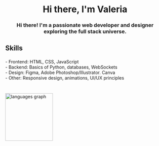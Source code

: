 <h1 align="center">Hi there, I'm Valeria</h1>

###

<h3 align="center">Hi there! I'm a passionate web developer and designer exploring the full stack universe.</h3>

###

<h2 align="left">Skills</h2>

###

<p align="left">- Frontend: HTML, CSS, JavaScript  <br>- Backend: Basics of Python, databases, WebSockets  <br>- Design: Figma, Adobe Photoshop/Illustrator. Canva<br>- Other: Responsive design, animations, UI/UX principles</p>

###

<br clear="both">

<div align="left">
  <img src="https://github-readme-stats.vercel.app/api/top-langs?username=valeriadenysiuk&locale=en&hide_title=false&layout=compact&card_width=320&langs_count=5&theme=dracula&hide_border=false" height="150" alt="languages graph"  />
</div>

###

<!--
**valeriadenysiuk/valeriadenysiuk** is a ✨ _special_ ✨ repository because its `README.md` (this file) appears on your GitHub profile.

Here are some ideas to get you started:

- 🔭 I’m currently working on ...
- 🌱 I’m currently learning ...
- 👯 I’m looking to collaborate on ...
- 🤔 I’m looking for help with ...
- 💬 Ask me about ...
- 📫 How to reach me: ...
- 😄 Pronouns: ...
- ⚡ Fun fact: ...
-->
